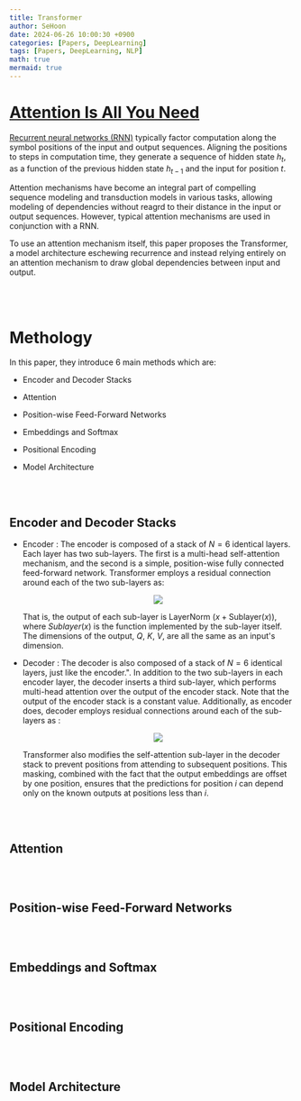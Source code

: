 ```yaml
---
title: Transformer
author: SeHoon
date: 2024-06-26 10:00:30 +0900
categories: [Papers, DeepLearning]
tags: [Papers, DeepLearning, NLP]
math: true
mermaid: true
---
```


# [Attention Is All You Need](https://arxiv.org/abs/1706.03762)

[Recurrent neural networks (RNN)](https://csh970605.github.io/posts/RNN/) typically factor computation along the symbol positions of the input and output sequences. Aligning the positions to steps in computation time, they generate a sequence of hidden state $h_{t}$, as a function of the previous hidden state $h_{t-1}$ and the input for position $t$.<br>

Attention mechanisms have become an integral part of compelling sequence modeling and transduction models in various tasks, allowing modeling of dependencies without reagrd to their distance in the input or output sequences. However, typical attention mechanisms are used in conjunction with a RNN.<br>

To use an attention mechanism itself, this paper proposes the Transformer, a model architecture eschewing recurrence and instead relying entirely on an attention mechanism to draw global dependencies between input and output.
<br><br><br><br>

# Methology

In this paper, they introduce 6 main methods which are:

+ Encoder and Decoder Stacks

+ Attention

+ Position-wise Feed-Forward Networks

+ Embeddings and Softmax

+ Positional Encoding

+ Model Architecture

<br><br>

## Encoder and Decoder Stacks

+ Encoder : The encoder is composed of a stack of $N = 6$ identical layers. Each layer has two sub-layers. The first is a multi-head self-attention mechanism, and the second is a simple, position-wise fully connected feed-forward network. Transformer employs a residual connection around each of the two sub-layers as:
    <center>

    <img src="https://github.com/csh970605/csh970605.github.io/assets/28240052/038254f9-4b76-4111-82a0-eeec77eff02b">
    </center>

    That is, the output of each sub-layer is LayerNorm $(x + \text{Sublayer}(x))$, where $Sublayer(x)$ is the function implemented by the sub-layer itself. The dimensions of the output, $Q$, $K$, $V$, are all the same as an input's dimension.

+ Decoder : The decoder is also composed of a stack of $N=6$ identical layers, just like the encoder.". In addition to the two sub-layers in each encoder layer, the decoder inserts a third sub-layer, which performs multi-head attention over the output of the encoder stack. Note that the output of the encoder stack is a constant value. Additionally, as encoder does, decoder employs residual connections around each of the sub-layers as :
    <center>
    
    <img src="https://github.com/csh970605/csh970605.github.io/assets/28240052/ef9ae8cc-7877-4002-b70c-3b4db25904f8">
    </center>

    Transformer also modifies the self-attention sub-layer in the decoder stack to prevent positions from attending to subsequent positions. This masking, combined with the fact that the output embeddings are offset by one position, ensures that the predictions for position $i$ can depend only on the known outputs at positions less than $i$.

<br><br>

## Attention

<br><Br>

## Position-wise Feed-Forward Networks

<br><Br>

## Embeddings and Softmax

<br><Br>

## Positional Encoding

<br><Br>

## Model Architecture

<br><Br>